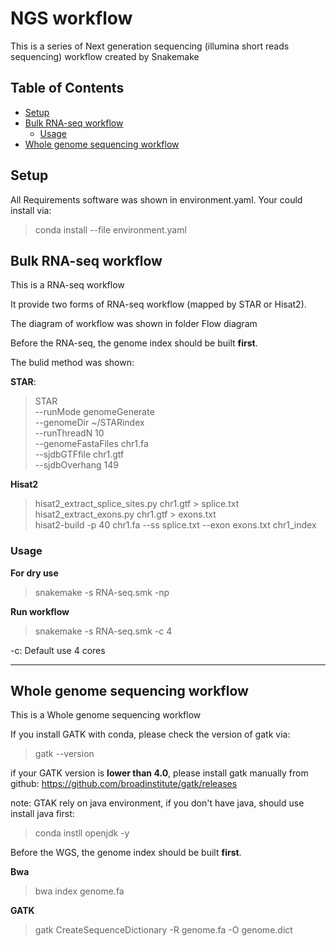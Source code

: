 # NGS workflow
This is a series of Next generation sequencing (illumina short reads sequencing) workflow created by Snakemake


<!-- TOC titleSize:2 tabSpaces:2 depthFrom:2 depthTo:6 withLinks:1 updateOnSave:1 orderedList:0 skip:0 title:1 charForUnorderedList:* -->
## Table of Contents
* [Setup](#setup)
* [Bulk RNA-seq workflow](#bulk-rna-seq-workflow)
  * [Usage](#usage)
* [Whole genome sequencing workflow](#whole-genome-sequencing-workflow)
<!-- /TOC -->

## Setup
All Requirements software was shown in environment.yaml. Your could install via:
> conda install --file environment.yaml

## Bulk RNA-seq workflow
This is a RNA-seq workflow

It provide two forms of RNA-seq workflow (mapped by STAR or Hisat2).

The diagram of workflow was shown in folder Flow diagram

Before the RNA-seq, the genome index should be built **first**.

The bulid method was shown:

**STAR**:

>STAR \
--runMode genomeGenerate \
--genomeDir ~/STARindex \
--runThreadN 10 \
--genomeFastaFiles chr1.fa \
--sjdbGTFfile chr1.gtf \
--sjdbOverhang 149

**Hisat2**
>hisat2_extract_splice_sites.py chr1.gtf > splice.txt \
>hisat2_extract_exons.py chr1.gtf > exons.txt \
>hisat2-build -p 40  chr1.fa --ss splice.txt --exon exons.txt chr1_index
### Usage
**For dry use**
>snakemake -s RNA-seq.smk -np

**Run workflow**
>snakemake -s RNA-seq.smk -c 4

-c: Default use 4 cores

-----

## Whole genome sequencing workflow

This is a Whole genome sequencing workflow


If you install GATK with conda, please check the version of gatk via:
>gatk --version

if your GATK version is **lower than 4.0**, please install gatk manually from github:
https://github.com/broadinstitute/gatk/releases

note: GTAK rely on java environment, if you don't have java, should use install java first:
>conda instll openjdk -y

Before the WGS, the genome index should be built **first**.

**Bwa**
>bwa index genome.fa

**GATK**
>gatk CreateSequenceDictionary -R genome.fa -O genome.dict

